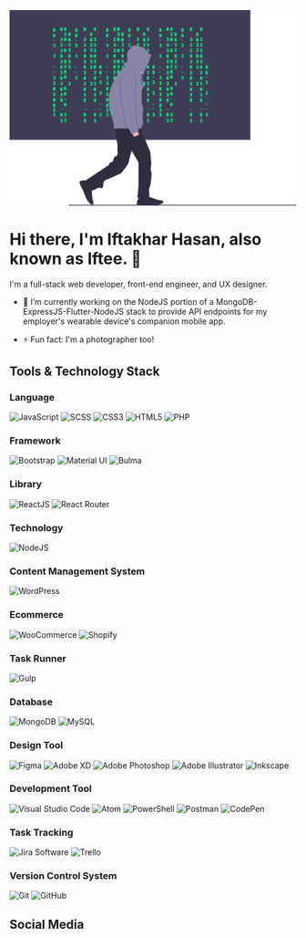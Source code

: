 ![Poster](img/poster.svg 'Poster')

# Hi there, I'm Iftakhar Hasan, also known as Iftee. 👋

I'm a full-stack web developer, front-end engineer, and UX designer.
<!--
**iftee/iftee** is a ✨ _special_ ✨ repository because its `README.md` (this file) appears on your GitHub profile.
Here are some ideas to get you started:
-->

- 🔭 I’m currently working on the NodeJS portion of a MongoDB-ExpressJS-Flutter-NodeJS stack to provide API endpoints for my employer's wearable device's companion mobile app.
<!--
- 🌱 I’m currently learning ...
- 👯 I’m looking to collaborate on ...
- 🤔 I’m looking for help with ...
- 💬 Ask me about ...
- 📫 How to reach me: ...
- 😄 Pronouns: ...
-->
- ⚡ Fun fact: I'm a photographer too!

## Tools & Technology Stack

### Language
<img alt="JavaScript" height="30" src="https://img.shields.io/static/v1?style=flat-square&logo=JavaScript&logoColor=111111&labelColor=F7DF1E&color=F7DF1E&label=&message=JavaScript">
<img alt="SCSS" height="30" src="https://img.shields.io/static/v1?style=flat-square&logo=Sass&logoColor=white&labelColor=CC6699&color=CC6699&label=&message=SCSS">
<img alt="CSS3" height="30" src="https://img.shields.io/static/v1?style=flat-square&logo=CSS3&logoColor=white&labelColor=1572B6&color=1572B6&label=&message=CSS">
<img alt="HTML5" height="30" src="https://img.shields.io/static/v1?style=flat-square&logo=HTML5&logoColor=white&labelColor=E34F26&color=E34F26&label=&message=HTML">
<img alt="PHP" height="30" src="https://img.shields.io/static/v1?style=flat-square&logo=PHP&logoColor=white&labelColor=777BB4&color=777BB4&label=&message=PHP">

### Framework
<img alt="Bootstrap" height="30" src="https://img.shields.io/static/v1?style=flat-square&logo=Bootstrap&logoColor=white&labelColor=563D7C&color=563D7C&label=&message=Bootstrap">
<img alt="Material UI" height="30" src="https://img.shields.io/static/v1?style=flat-square&logo=Material-UI&logoColor=white&labelColor=0081CB&color=0081CB&label=&message=Material%20UI">
<img alt="Bulma" height="30" src="https://img.shields.io/static/v1?style=flat-square&logo=Bulma&logoColor=white&labelColor=00D1B2&color=00D1B2&label=&message=Bulma">

### Library
<img alt="ReactJS" height="30" src="https://img.shields.io/static/v1?style=flat-square&logo=React&logoColor=111111&labelColor=61DAFB&color=61DAFB&label=&message=React%20JS">
<img alt="React Router" height="30" src="https://img.shields.io/static/v1?style=flat-square&logo=React%20Router&logoColor=white&labelColor=CA4245&color=CA4245&label=&message=React%20Router">

### Technology
<img alt="NodeJS" height="30" src="https://img.shields.io/static/v1?style=flat-square&logo=Node.js&logoColor=white&labelColor=339933&color=339933&label=&message=Node%20JS">

### Content Management System
<img alt="WordPress" height="30" src="https://img.shields.io/static/v1?style=flat-square&logo=WordPress&logoColor=white&labelColor=21759B&color=21759B&label=&message=WordPress">

### Ecommerce
<img alt="WooCommerce" height="30" src="https://img.shields.io/static/v1?style=flat-square&logo=WooCommerce&logoColor=white&labelColor=96588A&color=96588A&label=&message=WooCommerce">
<img alt="Shopify" height="30" src="https://img.shields.io/static/v1?style=flat-square&logo=Shopify&logoColor=white&labelColor=7AB55C&color=7AB55C&label=&message=Shopify">

### Task Runner
<img alt="Gulp" height="30" src="https://img.shields.io/static/v1?style=flat-square&logo=gulp&logoColor=white&labelColor=CF4647&color=CF4647&label=&message=Gulp">

### Database
<img alt="MongoDB" height="30" src="https://img.shields.io/static/v1?style=flat-square&logo=MongoDB&logoColor=white&labelColor=47A248&color=47A248&label=&message=MongoDB">
<img alt="MySQL" height="30" src="https://img.shields.io/static/v1?style=flat-square&logo=MySQL&logoColor=white&labelColor=4479A1&color=4479A1&label=&message=MySQL">

### Design Tool
<img alt="Figma" height="30" src="https://img.shields.io/static/v1?style=flat-square&logo=Figma&logoColor=white&labelColor=F24E1E&color=F24E1E&label=&message=Figma">
<img alt="Adobe XD" height="30" src="https://img.shields.io/static/v1?style=flat-square&logo=Adobe%20XD&logoColor=white&labelColor=FF26BE&color=FF26BE&label=&message=Adobe%20XD">
<img alt="Adobe Photoshop" height="30" src="https://img.shields.io/static/v1?style=flat-square&logo=Adobe%20Photoshop&logoColor=white&labelColor=31A8FF&color=31A8FF&label=&message=Adobe%20Photoshop">
<img alt="Adobe Illustrator" height="30" src="https://img.shields.io/static/v1?style=flat-square&logo=Adobe%20Illustrator&logoColor=white&labelColor=FF9A00&color=FF9A00&label=&message=Adobe%20Illustrator">
<img alt="Inkscape" height="30" src="https://img.shields.io/static/v1?style=flat-square&logo=Inkscape&logoColor=white&labelColor=111111&color=111111&label=&message=Inkscape">

### Development Tool
<img alt="Visual Studio Code" height="30" src="https://img.shields.io/static/v1?style=flat-square&logo=Visual%20Studio%20Code&logoColor=white&labelColor=007ACC&color=007ACC&label=&message=Visual%20Studio%20Code">
<img alt="Atom" height="30" src="https://img.shields.io/static/v1?style=flat-square&logo=Atom&logoColor=white&labelColor=66595C&color=66595C&label=&message=Atom">
<img alt="PowerShell" height="30" src="https://img.shields.io/static/v1?style=flat-square&logo=PowerShell&logoColor=white&labelColor=5391FE&color=5391FE&label=&message=PowerShell">
<img alt="Postman" height="30" src="https://img.shields.io/static/v1?style=flat-square&logo=Postman&logoColor=white&labelColor=FF6C37&color=FF6C37&label=&message=Postman">
<img alt="CodePen" height="30" src="https://img.shields.io/static/v1?style=flat-square&logo=CodePen&logoColor=white&labelColor=111111&color=111111&label=&message=CodePen">

### Task Tracking
<img alt="Jira Software" height="30" src="https://img.shields.io/static/v1?style=flat-square&logo=Jira%20Software&logoColor=white&labelColor=0052CCC&color=0052CC&label=&message=Jira%20Software">
<img alt="Trello" height="30" src="https://img.shields.io/static/v1?style=flat-square&logo=Trello&logoColor=white&labelColor=0079BF&color=0079BF&label=&message=Trello">

### Version Control System
<img alt="Git" height="30" src="https://img.shields.io/static/v1?style=flat-square&logo=Git&logoColor=white&labelColor=F05032&color=F05032&label=&message=Git">
<img alt="GitHub" height="30" src="https://img.shields.io/static/v1?style=flat-square&logo=GitHub&logoColor=white&labelColor=181717&color=181717&label=&message=GitHub">

## Social Media

<!-- Definitions -->
<!-- /Definitions -->